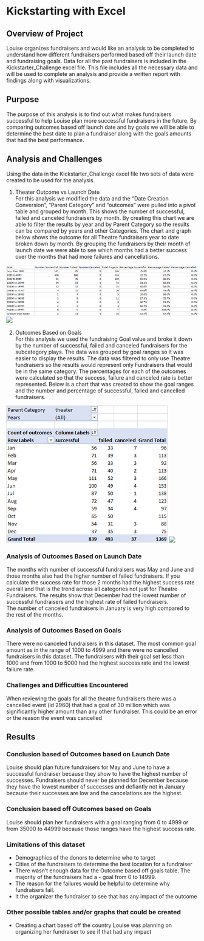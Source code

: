 # Kickstarting with Excel

## Overview of Project
Louise organizes fundraisers and would like an analysis to be completed to understand how different fundraisers performed based off their launch date and fundraising goals.  Data for all the past fundraisers is included in the Kickstarter_Challenge excel file. This file includes all the necessary data and will be used to complete an analysis and provide a written report with findings along with visualizations.

## Purpose
The purpose of this analysis is to find out what makes fundraisers successful to help Louise plan more successful fundraisers in the future.  By comparing outcomes based off launch date and by goals we will be able to determine the best date to plan a fundraiser along with the goals amounts that had the best performance. 

## Analysis and Challenges
Using the data in the Kickstarter_Challenge excel file two sets of data were created to be used for the analysis. 
1.	Theater Outcome vs Launch Date <br>
For this analysis we modified the data and the “Date Creation Conversion”, “Parent Category” and “outcomes” were pulled into a pivot table and grouped by month.  This shows the number of successful, failed and canceled fundraisers by month.  By creating this chart we are able to filter the results by year and by Parent Category so the results can be compared by years and other Categories. The chart and graph below shows the outcome for all Theatre fundraisers year to date broken down by month. By grouping the fundraisers by their month of launch date we were able to see which months had a better success over the months that had more failures and cancellations.  

<img src="https://github.com/andralobo/Module1-Challenge/blob/main/Outcomes_vs_Goals_Data.png?raw=true"> 
<img src="https://github.com/andralobo/Module1-Challenge/blob/main/Outcomes_vs_Goals_Data_Data.png?raw=true"> 

2.	Outcomes Based on Goals<br>
For this analysis we used the fundraising Goal value and broke it down by the number of successful, failed and canceled fundraisers for the subcategory plays.  The data was grouped by goal ranges so it was easier to display the results.  The data was filtered to only use Theatre fundraisers so the results would represent only Fundraisers that would be in the same category. The percentages for each of the outcomes were calculated so that the success, failure and canceled rate is better represented. Below is a chart that was created to show the goal ranges and the number and percentage of successful, failed and cancelled fundraisers.

<img src="https://github.com/andralobo/Module1-Challenge/blob/main/Theater_Outcomes_by_Launch_Date_Data.png?raw=true"> 
<img src="https://github.com/andralobo/Module1-Challenge/blob/main/Theater_Outcomes_by_Launch_Date.png?raw=true"> 

### Analysis of Outcomes Based on Launch Date
The months with number of successful fundraisers was May and June and those months also had the higher number of failed fundraisers. If you calculate the success rate for those 2 months had the highest success rate overall and that is the trend across all categories not just for Theatre Fundraisers.
The results show that December had the lowest number of successful fundraisers and the highest rate of failed fundraisers.  
The number of canceled fundraisers in January is very high compared to the rest of the months.

### Analysis of Outcomes Based on Goals
There were no canceled fundraisers in this dataset.  The most common goal amount as in the range of 1000 to 4999 and there were no cancelled fundraisers in this dataset.  The fundraisers with their goal set less than 1000 and from 1000 to 5000 had the highest success rate and the lowest failure rate.
 
### Challenges and Difficulties Encountered
When reviewing the goals for all the theatre fundraisers there was a cancelled event (id 2960) that had a goal of 30 million which was significantly higher amount than any other fundraiser.  This could be an error or the reason the event was cancelled

## Results

### Conclusion based of Outcomes based on Launch Date
Louise should plan future fundraisers for May and June to have a successful fundraiser because they show to have the highest number of successes.
Fundraisers should never be planned for December because they have the lowest number of successes and defiantly not in January because their successes are low and the cancelations are the highest.  

### Conclusion based off Outcomes based on Goals
Louise should plan her fundraisers with a goal ranging from 0 to 4999 or from 35000 to 44999 because those ranges have the highest success rate.  

### Limitations of this dataset
-	Demographics of the donors to determine who to target
-	Cities of the fundraisers to determine the best location for a fundraiser
-	There wasn’t enough data for the Outcome based off goals table.  The majority of the fundraisers had a - goal from 0 to 14999.
-	The reason for the failures would be helpful to determine why fundraisers fail.
-	It the organizer the fundraiser to see that has any impact of the outcome

### Other possible tables and/or graphs that could be created
-	Creating a chart based off the country Louise was planning on organizing her fundraiser to see if that had any impact


